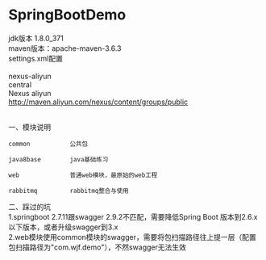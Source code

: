 # SpringBootDemo

jdk版本 1.8.0_371  
maven版本：apache-maven-3.6.3  
  settings.xml配置
    <mirrors>  
      <mirror>  
        <id>nexus-aliyun</id>  
        <mirrorOf>central</mirrorOf>  
        <name>Nexus aliyun</name>  
        <url>http://maven.aliyun.com/nexus/content/groups/public</url>  
      </mirror>  
    </mirrors>

一、模块说明

    common           公共包

    java8base        java基础练习

    web              普通web模块，最原始的web工程

    rabbitmq         rabbitmq整合与使用

二、踩过的坑  
  1.springboot 2.7.11跟swagger 2.9.2不匹配，需要降低Spring Boot 版本到2.6.x以下版本，或者升级swagger到3.x  
  2.web模块使用common模块的swagger，需要将包扫描路径往上提一层（配置包扫描路径为"com.wjf.demo"），不然swagger无法生效